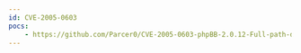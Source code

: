 ```yaml
---
id: CVE-2005-0603
pocs:
    - https://github.com/Parcer0/CVE-2005-0603-phpBB-2.0.12-Full-path-disclosure
---
```

